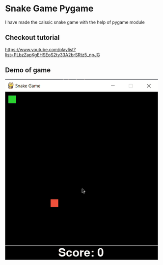 # Snake Game Pygame

I have made the calssic snake game with the help of pygame module

## Checkout tutorial
https://www.youtube.com/playlist?list=PLbzZapKgEHSEoS2ty33A2brSRtz5_npJG

## Demo of game 

![Demo of game](https://github.com/theshubhagrwl/snake-pygame/blob/master/demo/snake-pygame.gif)

